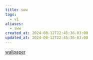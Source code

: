 ```yaml
---
title: sww
tags:
  - v1
aliases:
  - sww
created_at: 2024-08-12T22:45:36-03:00
updated_at: 2024-08-12T22:45:36-03:00
---
```


[wallpaper](wallpaper.md)